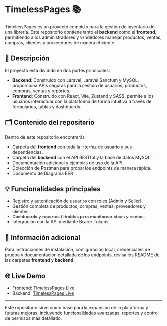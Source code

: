 # TimelessPages 📚

TimelessPages es un proyecto completo para la gestión de inventario de una librería. Este repositorio contiene tanto el **backend** como el **frontend**, permitiendo a los administradores y vendedores manejar productos, ventas, compras, clientes y proveedores de manera eficiente.

## 🚀 Descripción

El proyecto está dividido en dos partes principales:

- **Backend**: Construido con Laravel, Laravel Sanctum y MySQL, proporciona APIs seguras para la gestión de usuarios, productos, compras, ventas y reportes.
- **Frontend**: Construido con React, Vite, Zustand y SASS, permite a los usuarios interactuar con la plataforma de forma intuitiva a través de formularios, tablas y dashboards.

## 🗂️ Contenido del repositorio

Dentro de este repositorio encontrarás:

- Carpeta del **frontend** con toda la interfaz de usuario y sus dependencias.
- Carpeta del **backend** con el API RESTful y la base de datos MySQL.
- Documentación adicional y ejemplos de uso de la API.
- Colección de Postman para probar los endpoints de manera rápida.
- Documento de Diagrama EER

## 💡 Funcionalidades principales

- Registro y autenticación de usuarios con roles (Admin y Seller).
- Gestión completa de productos, compras, ventas, proveedores y clientes.
- Dashboards y reportes filtrables para monitorear stock y ventas.
- Integración con la API mediante Bearer Tokens.

## 📌 Información adicional

Para instrucciones de instalación, configuración local, credenciales de prueba y documentación detallada de los endpoints, revisa los README de las carpetas **frontend** y **backend**.

## 🌐 Live Demo

- Frontend: [TimelessPages Live](https://timeless-pages-product-inventory-gk.vercel.app/)
- Backend: [TimelessPages Live](https://timelesspages-product-inventory-production.up.railway.app/)

---

Este repositorio sirve como base para la expansión de la plataforma y futuras mejoras, incluyendo funcionalidades avanzadas, reportes y control de permisos más detallado.
